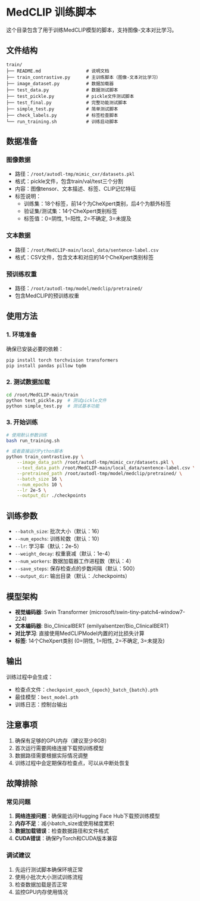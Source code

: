 # MedCLIP 训练脚本

这个目录包含了用于训练MedCLIP模型的脚本，支持图像-文本对比学习。

## 文件结构

```
train/
├── README.md                 # 说明文档
├── train_contrastive.py      # 主训练脚本（图像-文本对比学习）
├── image_dataset.py          # 数据加载器
├── test_data.py              # 数据测试脚本
├── test_pickle.py            # pickle文件测试脚本
├── test_final.py             # 完整功能测试脚本
├── simple_test.py            # 简单测试脚本
├── check_labels.py           # 标签检查脚本
└── run_training.sh           # 训练启动脚本
```

## 数据准备

### 图像数据
- 路径：`/root/autodl-tmp/mimic_cxr/datasets.pkl`
- 格式：pickle文件，包含train/val/test三个分割
- 内容：图像tensor、文本描述、标签、CLIP记忆特征
- 标签说明：
  - 训练集：18个标签，前14个为CheXpert类别，后4个为额外标签
  - 验证集/测试集：14个CheXpert类别标签
  - 标签值：0=阴性, 1=阳性, 2=不确定, 3=未提及

### 文本数据
- 路径：`/root/MedCLIP-main/local_data/sentence-label.csv`
- 格式：CSV文件，包含文本和对应的14个CheXpert类别标签

### 预训练权重
- 路径：`/root/autodl-tmp/model/medclip/pretrained/`
- 包含MedCLIP的预训练权重

## 使用方法

### 1. 环境准备
确保已安装必要的依赖：
```bash
pip install torch torchvision transformers
pip install pandas pillow tqdm
```

### 2. 测试数据加载
```bash
cd /root/MedCLIP-main/train
python test_pickle.py  # 测试pickle文件
python simple_test.py  # 测试基本功能
```

### 3. 开始训练
```bash
# 使用默认参数训练
bash run_training.sh

# 或者直接运行Python脚本
python train_contrastive.py \
    --image_data_path /root/autodl-tmp/mimic_cxr/datasets.pkl \
    --text_data_path /root/MedCLIP-main/local_data/sentence-label.csv \
    --pretrained_path /root/autodl-tmp/model/medclip/pretrained/ \
    --batch_size 16 \
    --num_epochs 10 \
    --lr 2e-5 \
    --output_dir ./checkpoints
```

## 训练参数

- `--batch_size`: 批次大小（默认：16）
- `--num_epochs`: 训练轮数（默认：10）
- `--lr`: 学习率（默认：2e-5）
- `--weight_decay`: 权重衰减（默认：1e-4）
- `--num_workers`: 数据加载器工作进程数（默认：4）
- `--save_steps`: 保存检查点的步数间隔（默认：500）
- `--output_dir`: 输出目录（默认：./checkpoints）

## 模型架构

- **视觉编码器**: Swin Transformer (microsoft/swin-tiny-patch4-window7-224)
- **文本编码器**: Bio_ClinicalBERT (emilyalsentzer/Bio_ClinicalBERT)
- **对比学习**: 直接使用MedCLIPModel内置的对比损失计算
- **标签**: 14个CheXpert类别 (0=阴性, 1=阳性, 2=不确定, 3=未提及)

## 输出

训练过程中会生成：
- 检查点文件：`checkpoint_epoch_{epoch}_batch_{batch}.pth`
- 最佳模型：`best_model.pth`
- 训练日志：控制台输出

## 注意事项

1. 确保有足够的GPU内存（建议至少8GB）
2. 首次运行需要网络连接下载预训练模型
3. 数据路径需要根据实际情况调整
4. 训练过程中会定期保存检查点，可以从中断处恢复

## 故障排除

### 常见问题

1. **网络连接问题**：确保能访问Hugging Face Hub下载预训练模型
2. **内存不足**：减小batch_size或使用梯度累积
3. **数据加载错误**：检查数据路径和文件格式
4. **CUDA错误**：确保PyTorch和CUDA版本兼容

### 调试建议

1. 先运行测试脚本确保环境正常
2. 使用小批次大小测试训练流程
3. 检查数据加载是否正常
4. 监控GPU内存使用情况
